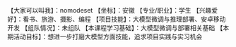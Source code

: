 【大家可以叫我】：nomodeset
【坐标】：安徽
【专业/职业】：学生
【兴趣爱好】：看书、旅游、摄影、编程
【项目技能】：大模型微调与推理部署、安卓移动开发
【组队情况】：未组队
【本课程学习基础】：大模型微调与部署相关基础
【本期活动目标】：想进一步打磨大模型方面技能，追求项目实践与实习机会